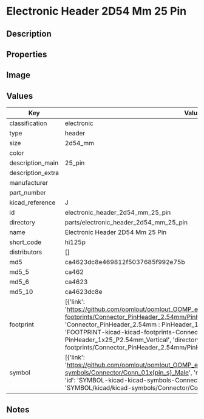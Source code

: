 # Electronic Header 2D54 Mm 25 Pin

## Description

## Properties


## Image


## Values

| Key | Value |
| --- | --- |
| classification | electronic |
| type | header |
| size | 2d54_mm |
| color |  |
| description_main | 25_pin |
| description_extra |  |
| manufacturer |  |
| part_number |  |
| kicad_reference | J |
| id | electronic_header_2d54_mm_25_pin |
| directory | parts/electronic_header_2d54_mm_25_pin |
| name | Electronic Header 2D54 Mm 25 Pin |
| short_code | hi125p |
| distributors | [] |
| md5 | ca4623dc8e469812f5037685f992e75b |
| md5_5 | ca462 |
| md5_6 | ca4623 |
| md5_10 | ca4623dc8e |
| footprint | [{'link': 'https://github.com/oomlout/oomlout_OOMP_eda_V2/tree/main/FOOTPRINT/kicad/kicad-footprints/Connector_PinHeader_2.54mm/PinHeader_1x25_P2.54mm_Vertical', 'name': 'Connector_PinHeader_2.54mm : PinHeader_1x25_P2.54mm_Vertical', 'id': 'FOOTPRINT-kicad-kicad-footprints-Connector_PinHeader_2.54mm-PinHeader_1x25_P2.54mm_Vertical', 'directory': 'FOOTPRINT/kicad/kicad-footprints/Connector_PinHeader_2.54mm/PinHeader_1x25_P2.54mm_Vertical/'}] |
| symbol | [{'link': 'https://github.com/oomlout/oomlout_OOMP_eda_V2/tree/main/SYMBOL/kicad/kicad-symbols/Connector/Conn_01x{pin_s}_Male', 'name': 'Connector : Conn_01x25_Male', 'id': 'SYMBOL-kicad-kicad-symbols-Connector-Conn_01x25_Male', 'directory': 'SYMBOL/kicad/kicad-symbols/Connector/Conn_01x25_Male/'}] |

## Notes


